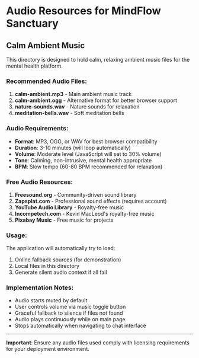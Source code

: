 # Audio Resources for MindFlow Sanctuary

## Calm Ambient Music

This directory is designed to hold calm, relaxing ambient music files for the mental health platform.

### Recommended Audio Files:

1. **calm-ambient.mp3** - Main ambient music track
2. **calm-ambient.ogg** - Alternative format for better browser support
3. **nature-sounds.wav** - Nature sounds for relaxation
4. **meditation-bells.wav** - Soft meditation bells

### Audio Requirements:

- **Format**: MP3, OGG, or WAV for best browser compatibility
- **Duration**: 3-10 minutes (will loop automatically)
- **Volume**: Moderate level (JavaScript will set to 30% volume)
- **Tone**: Calming, non-intrusive, mental health appropriate
- **BPM**: Slow tempo (60-80 BPM recommended for relaxation)

### Free Audio Resources:

1. **Freesound.org** - Community-driven sound library
2. **Zapsplat.com** - Professional sound effects (requires account)
3. **YouTube Audio Library** - Royalty-free music
4. **Incompetech.com** - Kevin MacLeod's royalty-free music
5. **Pixabay Music** - Free music for projects

### Usage:

The application will automatically try to load:
1. Online fallback sources (for demonstration)
2. Local files in this directory
3. Generate silent audio context if all fail

### Implementation Notes:

- Audio starts muted by default
- User controls volume via music toggle button
- Graceful fallback to silence if files not found
- Audio plays continuously while on main page
- Stops automatically when navigating to chat interface

---

**Important**: Ensure any audio files used comply with licensing requirements for your deployment environment.
